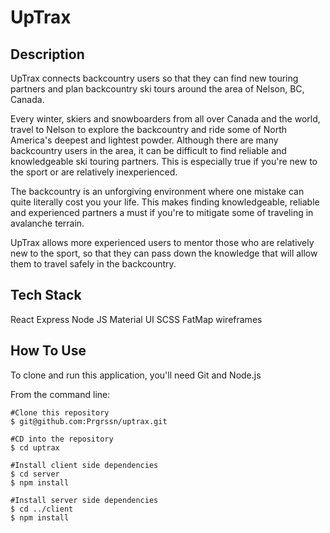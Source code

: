 # UpTrax

## Description

UpTrax connects backcountry users so that they can find new touring partners and plan backcountry ski tours around the area of Nelson, BC, Canada.

Every winter, skiers and snowboarders from all over Canada and the world, travel to Nelson to explore the backcountry and ride some of North America's deepest and lightest powder. Although there are many backcountry users in the area, it can be difficult to find reliable and knowledgeable ski touring partners. This is especially true if you're new to the sport or are relatively inexperienced.

The backcountry is an unforgiving environment where one mistake can quite literally cost you your life. This makes finding knowledgeable, reliable and experienced partners a must if you're to mitigate some of traveling in avalanche terrain.

UpTrax allows more experienced users to mentor those who are relatively new to the sport, so that they can pass down the knowledge that will allow them to travel safely in the backcountry.

## Tech Stack

React
Express
Node JS
Material UI
SCSS
FatMap wireframes

## How To Use

To clone and run this application, you'll need Git and Node.js

From the command line:

```
#Clone this repository
$ git@github.com:Prgrssn/uptrax.git

#CD into the repository
$ cd uptrax

#Install client side dependencies
$ cd server
$ npm install

#Install server side dependencies
$ cd ../client
$ npm install
```
